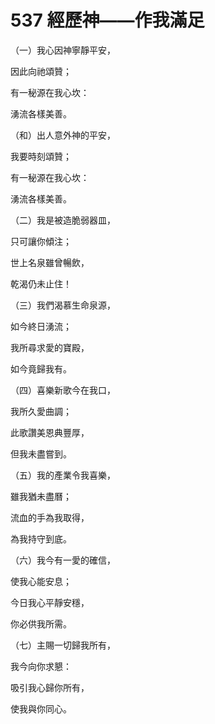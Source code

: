 # 537 經歷神——作我滿足

（一）我心因神寧靜平安，

因此向祂頌贊；

有一秘源在我心坎：

湧流各樣美善。

（和）出人意外神的平安，

我要時刻頌贊；

有一秘源在我心坎：

湧流各樣美善。

（二）我是被造脆弱器皿，

只可讓你傾注；

世上名泉雖曾暢飲，

乾渴仍未止住！

（三）我們渴慕生命泉源，

如今終日湧流；

我所尋求愛的寶殿，

如今竟歸我有。

（四）喜樂新歌今在我口，

我所久愛曲調；

此歌讚美恩典豐厚，

但我未盡嘗到。

（五）我的產業令我喜樂，

雖我猶未盡曆；

流血的手為我取得，

為我持守到底。

（六）我今有一愛的確信，

使我心能安息；

今日我心平靜安穩，

你必供我所需。

（七）主賜一切歸我所有，

我今向你求懇：

吸引我心歸你所有，

使我與你同心。

